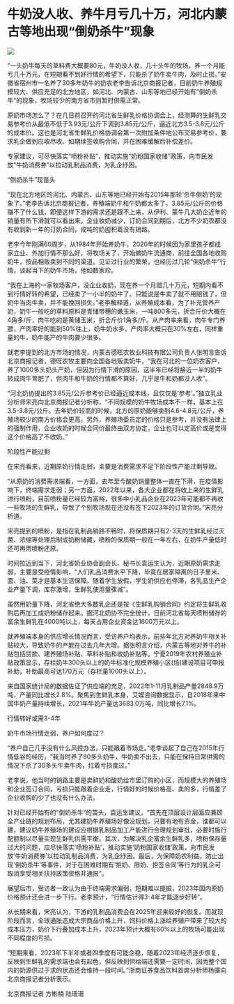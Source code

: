# 牛奶没人收、养牛月亏几十万，河北内蒙古等地出现“倒奶杀牛”现象

![](https://inews.gtimg.com/newsapp_bt/0/15596028462/1000)

“一头奶牛每天的草料费大概要80元，牛奶没人收，几十头牛的牧场，养一个月能亏几十万元，在短期看不到好行情的希望下，只能杀了奶牛卖牛肉，及时止损。”安徽省宿州市一名养了30多年奶牛的奶农老李告诉北京商报记者，目前奶牛养殖规模较大、供应充足的北方地区，如河北、内蒙古、山东等地已经开始有“倒奶杀牛”的现象，牧场较少的南方省市则暂时供需正常。

原奶市场怎么了？在几日前召开的河北省生鲜乳价格协调会上，经测算的生鲜乳交易参考价从最低不低于3.93元/公斤下调到3.85元/公斤，逼近北方3.5-3.8元/公斤的成本价。这也是河北省生鲜乳价格协调会第一次附加条件地公布交易参考价，要求乳企做到应收尽收、如期续签收购合同，并在困难缓解后补偿差价。

专家建议，可尽快落实“喷粉补贴”，推动实施“奶粉国家收储”政策，向市民发放“牛奶消费券”以拉动乳制品消费，为乳企纾困。

“倒奶杀牛”现苗头

“现在北方地区的河北、内蒙古、山东等地已经开始有2015年那轮‘杀牛倒奶’的现象了。”老李告诉北京商报记者，养殖端奶牛和牛奶都太多了，3.85元/公斤的价格赚不了什么钱，即便这样下游的需求还是跟不上来，从伊利、蒙牛几大奶企近年的销量有所下滑就可以看出来。企业收奶减少，订奶合同到期后，北方不少奶农都没有收到新一年的订奶合同，成吨的奶囤积着没有销路。

老李今年刚满60周岁，从1984年开始养奶牛，2020年的时候因为家里孩子都成家立业、外加行情不那么好，将牧场关了，开始做奶牛流通商，前往全国各地收购奶牛，按品相贩卖到不同的渠道。见证过行业的繁荣，也经历过几轮“倒奶杀牛”行情，谈起当下的奶牛市场，他如数家珍。

“我在上海的一家牧场客户，没企业收奶，现在养一个月赔几十万元，短期内看不到行情好转的希望，已经卖了一小半的奶牛了。只能说是牛卖了就不用赔钱了，但奶牛当肉牛卖，并不能挽回损失。”老李解释道，从养殖成本看，为了补充营养产奶，奶牛一般吃的草料原料是青储带穗的嫩玉米，一吨800多元，折合斤价大概在4角多/斤，肉牛吃的是黄储玉米，折合斤价1角多/斤。从产肉率来看，肉牛专门养膘，产肉率好的能到50%往上，奶牛奶水多，产肉率大概只在30%左右，同样重量的牛，奶牛能产的牛肉要少很多。

就老李提到的北方市场的情况，内蒙古德旺农牧业科技有限公司负责人张明言告诉北京商报记者，德旺农牧主要向全国各地贩卖奶牛，“我在河北的一位奶农客户，养了1000多头奶头产奶，但因为行情下滑的原因，这半年已经将接近一半的奶牛转成肉牛育肥了，但肉牛和牛奶的行情都不算好，几乎是牛和奶都没人收”。

“河北奶协提出的3.85元/公斤参考价已经逼近成本线，且仅仅是‘参考’。”独立乳业分析师宋亮向北京商报记者分析称，“不同规模的奶牛牧场成本不一样，基本上在3.5-3.8元/公斤。去年奶价较高的时候，北方的原奶能够卖到4.6-4.8元/公斤，养殖场较少的南方价格会更高。另外，养殖场委员定的价格只是参考，并没有法律上的强制作用，企业收奶的时候合同价最终由双方协定，企业也可以定高价或是觉得这个价格高了不收奶。”

阶段性产能过剩

在宋亮看来，近期原奶行情走弱，主要是消费需求不足下阶段性产能过剩导致。

“从原奶的消费需求端看，一方面，去年至今酸奶销量整体一直在下滑，在疫情影响下，终端需求走弱；另一方面，2022年以来，各大企业都在将收上来的生鲜乳进行喷粉，目前喷粉量已经较为富裕，很多中小乳品企业在2023年可能都不再收一些牧场的生鲜乳，导致了个别牧场现在还没有签下2023年的订货合同。”宋亮分析道。

宋亮提到的喷粉，是指在乳制品销路不畅时，将保质期只有2-3天的生鲜乳经过灭菌、浓缩等处理后制成奶粉储藏，喷粉的保质期一般在一年左右，在奶牛产量低时还可再用喷粉还原。

时间拉近到当下，河北省奶业协会副会长、秘书长袁运生认为，近期原奶需求走弱，主要是受疫情影响，“人们乳品消费水平下降，毕竟在居家隔离的日子里米、面、油、菜才是基本生活保障。随着学生放假，学生奶供应也停滞，各乳品生产企业产量下调，库存激增，生鲜乳使用量骤减”。

虽然用奶量下降，河北省绝大多数乳企还是按《生鲜乳购销合同》约定将生鲜乳收购后再加工成奶粉储存起来。据河北奶协不完全统计，日前河北省每天喷粉储存的富余生鲜乳在4000吨以上，每天占用企业资金达1600万元以上。

就养殖端本身的供应增长情况而言，受访养户均表示，前些年北方对养奶牛相关补贴较大，导致奶牛的产能在过去几年大增。据张明言介绍，内蒙古等地对养牛的补贴包括贷款、建养殖场补贴、草料补贴和收奶补贴等。宁夏2019年农村养殖业补贴政策显示，存栏奶牛300头以上的奶牛标准化规模养殖小区(场)建设项目可申报补助，补助最高可达170万元（存栏量1000头以上）。

来自国家统计局的数据佐证了供应端的充足，2022年1-11月乳制品产量2848.9万吨，产量同比增长2.8%。聚焦到生鲜乳本身，艾媒咨询数据显示，自2018年来中国牛奶产量持续增长，2021年牛奶产量达3683.0万吨，同比增长7.1%。

行情转好或需3-4年

奶牛市场行情走弱，养户如何度过？

“养户自己几乎没有什么风控办法，只能跟着市场走。”老李谈起了自己在2015年行情低谷的经历，“我当时养了80多头奶牛，牛奶卖不出去，只能在保持日常供需的情况下杀了30多头牛卖牛肉，扛着亏损度过。”

老李说，他当时的销路主要是卖鲜奶和酸奶给市里订购的小区，而规模大的养殖场和企业签订合同，亏损只能跟着企业走，行情好的时候价格高、卖的多，行情差了企业收购的少了也没有什么办法。

针对已经开始有的“倒奶杀牛”的苗头，袁运生建议，“首先在顶层设计层面应兼顾全产业链的规划布局，尤其建奶牛养殖场好像没规划，只要有地有资金，谁都可以建，建议奶牛养殖场的建设应根据乳制品加工产能进行合理规划审批，必要时施行配额制以尽量实现生鲜乳供需平衡。其次，为解决乳企富余生鲜乳多，喷粉保存量过大的问题，应尽快落实‘喷粉补贴’，推动实施‘奶粉国家收储’政策，向市民发放‘牛奶消费券’以拉动乳制品消费，为乳企纾困。最后，为保障奶农利益，防止出现‘倒奶杀牛’等事件，对于在困难时期有‘拒奶、限奶、拒签合同’等行为的乳企可取消享受相关扶持政策资格并通报”。

展望后市，受访者一致认为由于终端需求偏弱，短期难以提振，2023年国内原奶价格预计还会进一步下行。老李预计，“行情估计得3-4年才能逐步好转”。

从长期来看，宋亮认为，下游的乳制品消费会在2025年迎来较好的恢复。而就现阶段而言，全球通胀造成大宗商品价格上升，饲料价格上涨给养殖户带来了较大的成本压力，奶价下行叠加成本上升，2023年预计大概有60%以上的牧场可能出现不同程度的亏损。

“短期来看，2023年下半年或者四季度有可能企稳，随着2023年经济逐步恢复，反映到生鲜乳的需求端也会有起色，但反映到供给端还需要一定时间，因而整个国内的奶源供过于求的状态还会维持一段时间。”浙商证券食品饮料首席分析师杨骥向北京商报记者分析表示。

北京商报记者 方彬楠 陆珊珊

